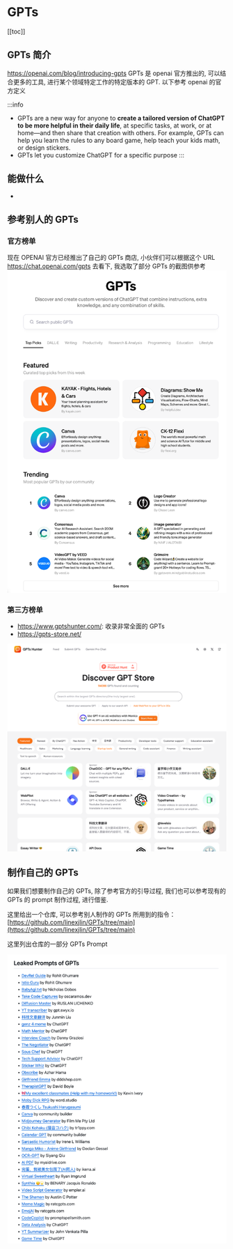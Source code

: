 # GPTs

[[toc]]

## GPTs 简介

<https://openai.com/blog/introducing-gpts>
GPTs 是 openai 官方推出的, 可以结合更多的工具, 进行某个领域特定工作的特定版本的 GPT. 以下参考 openai 的官方定义

:::info

- GPTs are a new way for anyone to **create a tailored version of ChatGPT to be more helpful in their daily life**, at specific tasks, at work, or at home—and then share that creation with others. For example, GPTs can help you learn the rules to any board game, help teach your kids math, or design stickers.
- GPTs let you customize ChatGPT for a specific purpose
  :::

## 能做什么

-

## 参考别人的 GPTs

### 官方榜单

现在 OPENAI 官方已经推出了自己的 GPTs 商店, 小伙伴们可以根据这个 URL <https://chat.openai.com/gpts> 去看下, 我选取了部分 GPTs 的截图供参考
![official gpts](img/image.png)

### 第三方榜单

- <https://www.gptshunter.com/>: 收录非常全面的 GPTs
- <https://gpts-store.net/>

![gptshunter](img/gptshunter.png)

## 制作自己的 GPTs

如果我们想要制作自己的 GPTs, 除了参考官方的引导过程, 我们也可以参考现有的 GPTs 的 prompt 制作过程, 进行借鉴.

这里给出一个仓库, 可以参考别人制作的 GPTs 所用到的指令：[https://github.com/linexjlin/GPTs/tree/main](https://github.com/linexjlin/GPTs/tree/main)

这里列出仓库的一部分 GPTs Prompt

![Alt text](img/gpts-repo.png)

